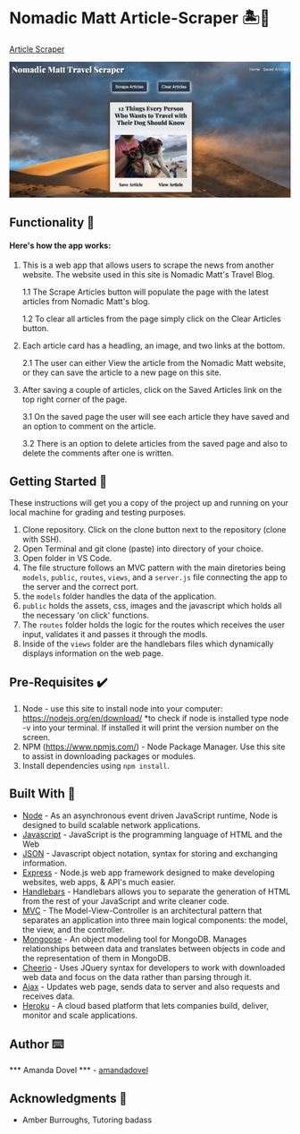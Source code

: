 # Nomadic Matt Article-Scraper 🏝️🚀
<a href="https://arcane-shelf-74654.herokuapp.com/">Article Scraper</a>

<img src="public/images/homepage-screen-shot.png" alt="home page">

## Functionality 💪
#### Here's how the app works: 
1. This is a web app that allows users to scrape the news from another website. The website used in this site is Nomadic Matt's Travel Blog. 

    1.1 The Scrape Articles button will populate the page with  the latest articles from Nomadic Matt's blog. 

    1.2 To clear all articles from the page simply click on the Clear Articles button.

2. Each article card has a headling, an image, and two links at the bottom. 

    2.1 The user can either View the article from the Nomadic Matt website, or they can save the article to a new page on this site. 

3. After saving a couple of articles, click on the Saved Articles link on the top right corner of the page. 

    3.1 On the saved page the user will see each article they have saved and an option to comment on the article.

    3.2 There is an option to delete articles from the saved page and also to delete the comments after one is written. 

## Getting Started 🏁

These instructions will get you a copy of the project up and running on your local machine for grading and testing purposes. 

1. Clone repository. Click on the clone button next to the repository (clone with SSH). 
2. Open Terminal and git clone (paste) into directory of your choice. 
3. Open folder in VS Code. 
4. The file structure follows an MVC pattern with the main diretories being `models`, `public`, `routes`, `views`, and a                `server.js` file connecting the app to the server and the correct port. 
5. the `models` folder handles the data of the application. 
6. `public` holds the assets, css, images and the javascript which holds all the necessary 'on click' functions.
7. The `routes` folder holds the logic for the routes which receives the user input, validates it and passes it through the modls.
8. Inside of the `views` folder are the handlebars files which dynamically displays information on the web page. 


## Pre-Requisites ✔️

1. Node - use this site to install node into your computer: https://nodejs.org/en/download/
    *to check if node is installed type node -v into your terminal. If installed it will print the version number on the screen.
2. NPM (https://www.npmjs.com/) - Node Package Manager. Use this site to assist in downloading packages or modules. 
3. Install dependencies using `npm install`.

## Built With 🔧

* [Node](https://nodejs.org/en/download/) - As an asynchronous event driven JavaScript runtime, Node is designed to build scalable network applications. 
* [Javascript](https://www.javascript.com/) - JavaScript is the programming language of HTML and the Web
* [JSON](https://www.json.org/) - Javascript object notation, syntax for storing and exchanging information. 
* [Express](https://www.npmjs.com/package/express) - Node.js web app framework designed to make developing websites, web apps, & API's much easier.
* [Handlebars](https://handlebarsjs.com/) - Handlebars allows you to separate the generation of HTML from the rest of your JavaScript and write cleaner code.
* [MVC](https://www.geeksforgeeks.org/mvc-design-pattern/) - The Model-View-Controller is an architectural pattern that separates an application into three main logical components: the model, the view, and the controller.
* [Mongoose](https://mongoosejs.com/docs/) - An object modeling tool for MongoDB. Manages relationships between data and translates between objects in code and the representation of them in MongoDB. 
* [Cheerio](https://github.com/cheeriojs/cheerio) - Uses JQuery syntax for developers to work with downloaded web data and focus on the data rather than parsing through it. 
* [Ajax](https://www.w3schools.com/xml/ajax_intro.asp) - Updates web page, sends data to server and also requests and receives data.
* [Heroku](https://www.heroku.com/) - A cloud based platform that lets companies build, deliver, monitor and scale applications.
 

## Author ⌨️

*** Amanda Dovel *** - [amandadovel](https://github.com/amandadovel)

## Acknowledgments 🌟

* Amber Burroughs, Tutoring badass